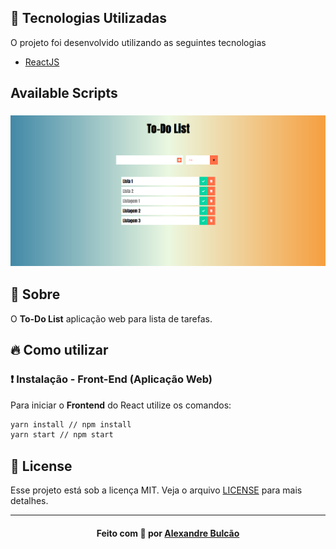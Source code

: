 ## :rocket: Tecnologias Utilizadas

O projeto foi desenvolvido utilizando as seguintes tecnologias

- [ReactJS](https://reactjs.org/)

## Available Scripts

<h3 align="center">
    <img alt="Logo" title="#logo" width="1200px" src="https://github.com/ambulcao/TodoRemake/blob/main/src/images/ToDoList.png">
    <br>
</h3>

## :bookmark: Sobre

O <strong>To-Do List</strong> aplicação web para lista de tarefas.

## :fire: Como utilizar

### :exclamation: Instalação - Front-End (Aplicação Web)
Para iniciar o **Frontend** do React utilize os comandos:
```bash
yarn install // npm install
yarn start // npm start
```
## :memo: License

Esse projeto está sob a licença MIT. Veja o arquivo [LICENSE](LICENSE.md) para mais detalhes.

---

<h4 align="center">
    Feito com 💜 por <a href="https://www.linkedin.com/in/alexandre-bulcao" target="_blank">Alexandre Bulcão</a>
</h4>
